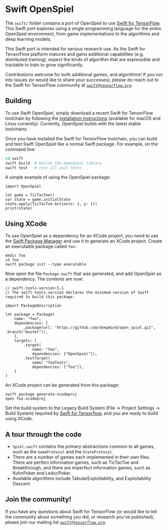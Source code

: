 # Swift OpenSpiel

The `swift/` folder contains a port of OpenSpiel to use
[Swift for TensorFlow](https://github.com/tensorflow/swift). This Swift port
explores using a single programming language for the entire OpenSpiel
environment, from game implementations to the algorithms and deep learning
models.

This Swift port is intended for serious research use. As the Swift for
TensorFlow platform matures and gains additional capabilities (e.g. distributed
training), expect the kinds of algorithm that are expressible and tractable to
train to grow significantly.

Contributions welcome for both additional games, and algorithms! If you run into
issues (or would like to share your successes), please do reach out to the Swift
for TensorFlow community at
[`swift@tensorflow.org`](https://groups.google.com/a/tensorflow.org/forum/#!forum/swift).

## Building

To use Swift OpenSpiel, simply download a recent Swift for TensorFlow toolchain
by following the
[installation instructions](https://github.com/tensorflow/swift/blob/master/Installation.md)
(available for macOS and Linux currently). Currently, OpenSpiel builds with the
latest stable toolchains.

Once you have installed the Swift for TensorFlow toolchain, you can build and
test Swift OpenSpiel like a normal Swift package. For example, on the command
line:

```bash
cd swift
swift build  # builds the OpenSpiel library
swift test   # runs all unit tests
```

A simple example of using the OpenSpiel package:
```
import OpenSpiel

let game = TicTacToe()
var state = game.initialState
state.apply(TicTacToe.Action(x: 1, y: 1))
print(state)
```

## Using XCode

To use OpenSpiel as a dependency for an XCode project, you need to use the [Swift Package Manager](https://swift.org/package-manager/) and use it to generate an XCode project. Create an executable package called `foo`:
```
mkdir foo
cd foo
swift package init --type executable
```
Now open the file `Package.swift` that was generated, and add OpenSpiel as a dependency. The contents are now:
```
// swift-tools-version:5.1
// The swift-tools-version declares the minimum version of Swift required to build this package.

import PackageDescription

let package = Package(
    name: "foo",
    dependencies: [
        .package(url: "https://github.com/deepmind/open_spiel.git", .branch("master")),
    ],
    targets: [
        .target(
            name: "foo",
            dependencies: ["OpenSpiel"]),
        .testTarget(
            name: "fooTests",
            dependencies: ["foo"]),
    ]
)
```
An XCode project can be generated from this package:
```
swift package generate-xcodeproj
open foo.xcodeproj
```
Set the build system to the Legacy Build System (File → Project Settings → Build System) required by [Swift for Tensorflow](https://github.com/tensorflow/swift/blob/master/Installation.md#installation), and you are ready to build using XCode.

## A tour through the code

*   `Spiel.swift` contains the primary abstractions common to all games, such as
    the `GameProtocol` and the `StateProtocol`.
*   There are a number of games each implemented in their own files. There are
    perfect information games, such as TicTacToe and Breakthrough, and there are
    imperfect information games, such as KuhnPoker and LeducPoker.
*   Available algorithms include TabularExploitability, and Exploitability
    Descent.

## Join the community!

If you have any questions about Swift for TensorFlow (or would like to tell the
community about something you did, or research you've published), please join
our mailing list
[`swift@tensorflow.org`](https://groups.google.com/a/tensorflow.org/forum/#!forum/swift).
